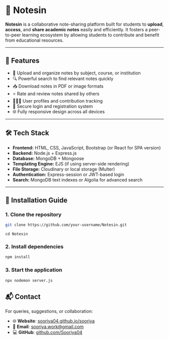 # 📘 Notesin

**Notesin** is a collaborative note-sharing platform built for students to **upload**, **access**, and **share academic notes** easily and efficiently. It fosters a peer-to-peer learning ecosystem by allowing students to contribute and benefit from educational resources.

---

## 🚀 Features

- 📂 Upload and organize notes by subject, course, or institution  
- 🔍 Powerful search to find relevant notes quickly  
- 📥 Download notes in PDF or image formats  
- ⭐ Rate and review notes shared by others  
- 🧑‍🤝‍🧑 User profiles and contribution tracking  
- 🔐 Secure login and registration system  
- 🌐 Fully responsive design across all devices

---

## 🛠️ Tech Stack

- **Frontend:** HTML, CSS, JavaScript, Bootstrap (or React for SPA version)  
- **Backend:** Node.js + Express.js  
- **Database:** MongoDB + Mongoose  
- **Templating Engine:** EJS (if using server-side rendering)  
- **File Storage:** Cloudinary or local storage (Multer)  
- **Authentication:** Express-session or JWT-based login  
- **Search:** MongoDB text indexes or Algolia for advanced search

---

## 🔧 Installation Guide

### 1. Clone the repository
```bash
git clone https://github.com/your-username/Notesin.git
```
```
cd Notesin
```
### 2. Install dependencies
````bash
npm install
````
### 3. Start the application
```bash
npx nodemon server.js
```

## 📬 Contact

For queries, suggestions, or collaboration:

- 🌐 **Website**: [sooriya04.github.io/sooriya](https://sooriya04.github.io/sooriya/)
- 📧 **Email**: [sooriya.work@gmail.com](mailto:sooriya.work@gmail.com)
- 💻 **GitHub**: [github.com/Sooriya04](https://github.com/Sooriya04)
